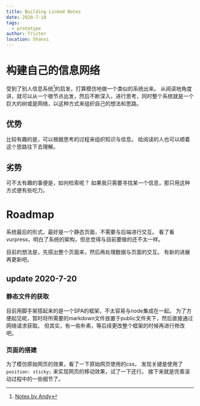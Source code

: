 ```yaml
---
title: Building Linked Notes
date: 2020-7-18
tags: 
  - prototype
author: Tricter
location: Shanxi
---
```


# 构建自己的信息网络

受到了别人信息系统[^notes]的启发，打算模仿地做一个类似的系统出来。
从阅读地角度讲，就可以从一个根节点出发，然后不断深入，进行思考，同时整个系统就是一个巨大的树或是网络，以这种方式来组织自己的想法和思路。

## 优势

比较有趣的是，可以根据思考的过程来组织知识与信息。
给阅读的人也可以顺着这个思路往下去理解。

## 劣势

可不太有趣的事便是，如何检索呢？
如果我只需要寻找某一个信息，那只用这种方式便有些吃力。

# Roadmap

系统最后的形式，最好是一个静态页面，不需要与后端进行交互。
看了看vurpress，明白了系统的架构，但总觉得与目前要做的还不太一样。

目前的想法是，先搭出整个页面来，然后再处理数据与页面的交互。
有新的进展再更新吧。

## update 2020-7-20

### 静态文件的获取

目前用脚手架搭起来的是一个SPA的框架，不太容易与node集成在一起。
为了方便起见呢，暂时将所需要的markdown文件放置于public文件夹下，然后直接通过网络请求获取。
但其实，有一些朴素，等后续更改整个框架的时候再进行修改吧。

### 页面的搭建

为了模仿原始网页的效果，看了一下原始网页使用的css，
发现关键是使用了 `position: sticky;` 来实现网页的移动效果，试了一下还行。
接下来就是完善滚动过程中的一些细节了。

[^notes]: [Notes by Andy](https://https://notes.andymatuschak.org/)